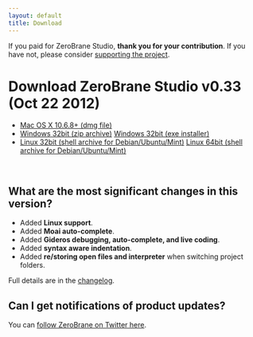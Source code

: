 ```yaml
---
layout: default
title: Download
---
```


<div class="thank-you">If you paid for ZeroBrane Studio, <strong>thank you for your contribution</strong>. If you have not, please consider <a href="support.html">supporting the project</a>.</div>

# Download ZeroBrane Studio v0.33 (Oct 22 2012)

<ul class="download" id="download-options">
  <li><a class="mac" href="https://github.com/downloads/pkulchenko/ZeroBraneStudio/ZeroBraneStudioEduPack-0.33-macos.dmg">
    Mac OS X 10.6.8+ (dmg file)</a></li>
  <li><a class="winzip" href="https://github.com/downloads/pkulchenko/ZeroBraneStudio/ZeroBraneStudioEduPack-0.33-win32.zip">
    Windows 32bit (zip archive)</a>
      <a class="winexe" href="https://github.com/downloads/pkulchenko/ZeroBraneStudio/ZeroBraneStudioEduPack-0.33-win32.exe">
    Windows 32bit (exe installer)</a></li>
  <li><a class="linux" href="https://github.com/downloads/pkulchenko/ZeroBraneStudio/ZeroBraneStudio-0.33-linux-i386.sh">
    Linux 32bit (shell archive for Debian/Ubuntu/Mint)</a>
      <a class="linux" href="https://github.com/downloads/pkulchenko/ZeroBraneStudio/ZeroBraneStudio-0.33-linux-amd64.sh">
    Linux 64bit (shell archive for Debian/Ubuntu/Mint)</a></li>
</ul>

<div class="separator" >&nbsp;</div>

## What are the most significant changes in this version?
- Added **Linux support**.
- Added **Moai auto-complete**.
- Added **Gideros debugging, auto-complete, and live coding**.
- Added **syntax aware indentation**.
- Added **re/storing open files and interpreter** when switching project folders.

Full details are in the [changelog](https://github.com/pkulchenko/ZeroBraneStudio/blob/master/CHANGELOG.md).

## Can I get notifications of product updates?

You can [follow ZeroBrane on Twitter here](https://twitter.com/zerobrane).
